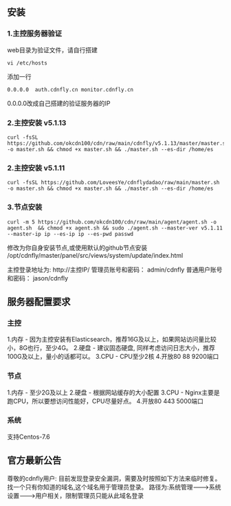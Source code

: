 ## 安装

### 1.主控服务器验证
web目录为验证文件，请自行搭建

```shell
vi /etc/hosts
```
添加一行
```
0.0.0.0  auth.cdnfly.cn monitor.cdnfly.cn
```
0.0.0.0改成自己搭建的验证服务器的IP

### 2.主控安装 v5.1.13
```shell
curl -fsSL https://github.com/okcdn100/cdn/raw/main/cdnfly/v5.1.13/master/master.sh -o master.sh && chmod +x master.sh && ./master.sh --es-dir /home/es
```

### 2.主控安装 v5.1.11
```shell
curl -fsSL https://github.com/LoveesYe/cdnflydadao/raw/main/master.sh -o master.sh && chmod +x master.sh && ./master.sh --es-dir /home/es
```

### 3.节点安装
```shell
curl -m 5 https://github.com/okcdn100/cdn/raw/main/agent/agent.sh -o agent.sh  && chmod +x agent.sh && sudo ./agent.sh --master-ver v5.1.11 --master-ip ip --es-ip ip --es-pwd passwd
```

修改为你自身安装节点,或使用默认的github节点安装
/opt/cdnfly/master/panel/src/views/system/update/index.html

主控登录地址为: http://主控IP/
管理员账号和密码： admin/cdnfly
普通用户账号和密码： jason/cdnfly

## 服务器配置要求

### 主控
1.内存 - 因为主控安装有Elasticsearch，推荐16G及以上，如果网站访问量比较小，8G也行，至少4G。
2.硬盘 - 建议固态硬盘, 同样考虑访问日志大小，推荐100G及以上，量小的话都可以。
3.CPU - CPU至少2核
4.开放80 88 9200端口

### 节点
1.内存 - 至少2G及以上
2.硬盘 - 根据网站缓存的大小配置
3.CPU - Nginx主要是跑CPU，所以要想访问性能好，CPU尽量好点。
4.开放80 443 5000端口

### 系统
支持Centos-7.6

## 官方最新公告
尊敬的cdnfly用户:
目前发现登录安全漏洞，需要及时按照如下方法来临时修复。找一个只有你知道的域名,这个域名用于管理员登录。
路径为:系统管理--->系统设置--->用户相关，限制管理员只能从此域名登录
